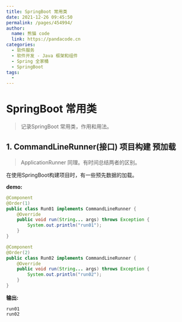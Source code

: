```yaml
---
title: SpringBoot 常用类
date: 2021-12-26 09:45:50
permalink: /pages/454994/
author: 
  name: 熊猫 code
  link: https://pandacode.cn
categories: 
  - 软件服务
  - 软件开发 - Java 框架和组件
  - Spring 全家桶
  - SpringBoot
tags: 
  - 
---
```

# SpringBoot 常用类

> 记录SpringBoot 常用类，作用和用法。

## 1. CommandLineRunner(接口) 项目构建 预加载

> ApplicationRunner 同理。有时间总结两者的区别。

在使用SpringBoot构建项目时，有一些预先数据的加载。

**demo:**

```java
@Component
@Order(1)
public class Run01 implements CommandLineRunner {
    @Override
    public void run(String... args) throws Exception {
        System.out.println("run01");
    }
}

@Component
@Order(2)
public class Run02 implements CommandLineRunner {
    @Override
    public void run(String... args) throws Exception {
        System.out.println("run02");
    }
}
```

**输出:**

```
run01
run02
```
